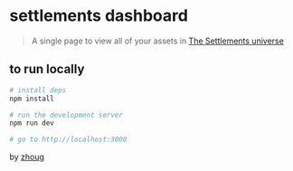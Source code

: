 # settlements dashboard

> A single page to view all of your assets in [The Settlements universe](https://thesettlements.world)

## to run locally

```bash
# install deps
npm install

# run the development server
npm run dev

# go to http://localhost:3000
```

by [zhoug](https://twitter.com/zhoug0x)
